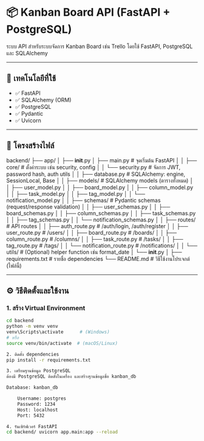 # 📦 Kanban Board API (FastAPI + PostgreSQL)

ระบบ API สำหรับระบบจัดการ Kanban Board เช่น Trello โดยใช้ FastAPI, PostgreSQL และ SQLAlchemy

---

## 📌 เทคโนโลยีที่ใช้

- ✅ FastAPI
- ✅ SQLAlchemy (ORM)
- ✅ PostgreSQL
- ✅ Pydantic
- ✅ Uvicorn

---

## 📁 โครงสร้างไฟล์
backend/
├── app/
│   ├── __init__.py
│   ├── main.py                  # จุดเริ่มต้น FastAPI
│
│   ├── core/                    # ตั้งค่าระบบ เช่น security, config
│   │   └── security.py          # จัดการ JWT, password hash, auth utils
│
│   ├── database.py              # SQLAlchemy: engine, SessionLocal, Base
│
│   ├── models/                  # SQLAlchemy models (ตารางทั้งหมด)
│   │   ├── user_model.py
│   │   ├── board_model.py
│   │   ├── column_model.py
│   │   ├── task_model.py
│   │   ├── tag_model.py
│   │   └── notification_model.py
│
│   ├── schemas/                 # Pydantic schemas (request/response validation)
│   │   ├── user_schemas.py
│   │   ├── board_schemas.py
│   │   ├── column_schemas.py
│   │   ├── task_schemas.py
│   │   ├── tag_schemas.py
│   │   └── notification_schemas.py
│
│   ├── routes/                  # API routes
│   │   ├── auth_route.py        # /auth/login, /auth/register
│   │   ├── user_route.py        # /users/
│   │   ├── board_route.py       # /boards/
│   │   ├── column_route.py      # /columns/
│   │   ├── task_route.py        # /tasks/
│   │   ├── tag_route.py         # /tags/
│   │   └── notification_route.py # /notifications/
│
│   └── utils/                   # (Optional) helper function เช่น format_date
│       └── __init__.py
│
├── requirements.txt             # รายชื่อ dependencies
└── README.md                    # วิธีใช้งานโปรเจกต์ (ไฟล์นี้)


---

## ⚙️ วิธีติดตั้งและใช้งาน

### 1. สร้าง Virtual Environment

```bash
cd backend
python -m venv venv
venv\Scripts\activate      # (Windows)
# หรือ
source venv/bin/activate  # (macOS/Linux)

2. ติดตั้ง dependencies
pip install -r requirements.txt

3. เตรียมฐานข้อมูล PostgreSQL
ต้องมี PostgreSQL ติดตั้งในเครื่อง และสร้างฐานข้อมูลชื่อ kanban_db

Database: kanban_db

    Username: postgres
    Password: 1234
    Host: localhost
    Port: 5432

4. รันเซิร์ฟเวอร์ FastAPI
cd backend/ uvicorn app.main:app --reload